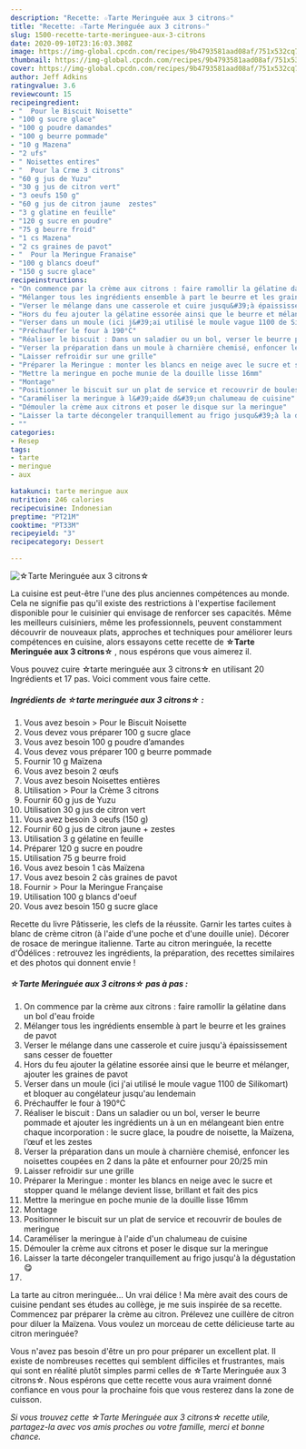 ```yaml
---
description: "Recette: ☆Tarte Meringuée aux 3 citrons☆"
title: "Recette: ☆Tarte Meringuée aux 3 citrons☆"
slug: 1500-recette-tarte-meringuee-aux-3-citrons
date: 2020-09-10T23:16:03.308Z
image: https://img-global.cpcdn.com/recipes/9b4793581aad08af/751x532cq70/☆tarte-meringuee-aux-3-citrons☆-photo-principale-de-la-recette.jpg
thumbnail: https://img-global.cpcdn.com/recipes/9b4793581aad08af/751x532cq70/☆tarte-meringuee-aux-3-citrons☆-photo-principale-de-la-recette.jpg
cover: https://img-global.cpcdn.com/recipes/9b4793581aad08af/751x532cq70/☆tarte-meringuee-aux-3-citrons☆-photo-principale-de-la-recette.jpg
author: Jeff Adkins
ratingvalue: 3.6
reviewcount: 15
recipeingredient:
- "  Pour le Biscuit Noisette"
- "100 g sucre glace"
- "100 g poudre damandes"
- "100 g beurre pommade"
- "10 g Mazena"
- "2 ufs"
- " Noisettes entires"
- "  Pour la Crme 3 citrons"
- "60 g jus de Yuzu"
- "30 g jus de citron vert"
- "3 oeufs 150 g"
- "60 g jus de citron jaune  zestes"
- "3 g glatine en feuille"
- "120 g sucre en poudre"
- "75 g beurre froid"
- "1 cs Mazena"
- "2 cs graines de pavot"
- "  Pour la Meringue Franaise"
- "100 g blancs doeuf"
- "150 g sucre glace"
recipeinstructions:
- "On commence par la crème aux citrons : faire ramollir la gélatine dans un bol d&#39;eau froide"
- "Mélanger tous les ingrédients ensemble à part le beurre et les graines de pavot"
- "Verser le mélange dans une casserole et cuire jusqu&#39;à épaississement sans cesser de fouetter"
- "Hors du feu ajouter la gélatine essorée ainsi que le beurre et mélanger, ajouter les graines de pavot"
- "Verser dans un moule (ici j&#39;ai utilisé le moule vague 1100 de Silikomart) et bloquer au congélateur jusqu&#39;au lendemain"
- "Préchauffer le four à 190°C"
- "Réaliser le biscuit : Dans un saladier ou un bol, verser le beurre pommade et ajouter les ingrédients un à un en mélangeant bien entre chaque incorporation : le sucre glace, la poudre de noisette, la Maïzena, l’œuf et les zestes"
- "Verser la préparation dans un moule à charnière chemisé, enfoncer les noisettes coupées en 2 dans la pâte et enfourner pour 20/25 min"
- "Laisser refroidir sur une grille"
- "Préparer la Meringue : monter les blancs en neige avec le sucre et stopper quand le mélange devient lisse, brillant et fait des pics"
- "Mettre la meringue en poche munie de la douille lisse 16mm"
- "Montage"
- "Positionner le biscuit sur un plat de service et recouvrir de boules de meringue"
- "Caraméliser la meringue à l&#39;aide d&#39;un chalumeau de cuisine"
- "Démouler la crème aux citrons et poser le disque sur la meringue"
- "Laisser la tarte décongeler tranquillement au frigo jusqu&#39;à la dégustation 😋"
- ""
categories:
- Resep
tags:
- tarte
- meringue
- aux

katakunci: tarte meringue aux 
nutrition: 246 calories
recipecuisine: Indonesian
preptime: "PT21M"
cooktime: "PT33M"
recipeyield: "3"
recipecategory: Dessert

---
```



![☆Tarte Meringuée aux 3 citrons☆](https://img-global.cpcdn.com/recipes/9b4793581aad08af/751x532cq70/☆tarte-meringuee-aux-3-citrons☆-photo-principale-de-la-recette.jpg)

La cuisine est peut-être l'une des plus anciennes compétences au monde. Cela ne signifie pas qu'il existe des restrictions à l'expertise facilement disponible pour le cuisinier qui envisage de renforcer ses capacités. Même les meilleurs cuisiniers, même les professionnels, peuvent constamment découvrir de nouveaux plats, approches et techniques pour améliorer leurs compétences en cuisine, alors essayons cette recette de <strong> ☆Tarte Meringuée aux 3 citrons☆ </strong>, nous espérons que vous aimerez il.

<!--inarticleads1-->

Vous pouvez cuire ☆tarte meringuée aux 3 citrons☆ en utilisant 20 Ingrédients et 17 pas. Voici comment vous faire cette.

##### Ingrédients de ☆tarte meringuée aux 3 citrons☆ :

1. Vous avez besoin  &gt; Pour le Biscuit Noisette
1. Vous devez vous préparer 100 g sucre glace
1. Vous avez besoin 100 g poudre d’amandes
1. Vous devez vous préparer 100 g beurre pommade
1. Fournir 10 g Maïzena
1. Vous avez besoin 2 œufs
1. Vous avez besoin  Noisettes entières
1. Utilisation  &gt; Pour la Crème 3 citrons
1. Fournir 60 g jus de Yuzu
1. Utilisation 30 g jus de citron vert
1. Vous avez besoin 3 oeufs (150 g)
1. Fournir 60 g jus de citron jaune + zestes
1. Utilisation 3 g gélatine en feuille
1. Préparer 120 g sucre en poudre
1. Utilisation 75 g beurre froid
1. Vous avez besoin 1 càs Maïzena
1. Vous avez besoin 2 càs graines de pavot
1. Fournir  &gt; Pour la Meringue Française
1. Utilisation 100 g blancs d&#39;oeuf
1. Vous avez besoin 150 g sucre glace


Recette du livre Pâtisserie, les clefs de la réussite. Garnir les tartes cuites à blanc de crème citron (à l&#39;aide d&#39;une poche et d&#39;une douille unie). Décorer de rosace de meringue italienne. Tarte au citron meringuée, la recette d&#39;Ôdélices : retrouvez les ingrédients, la préparation, des recettes similaires et des photos qui donnent envie ! 

<!--inarticleads2-->

##### ☆Tarte Meringuée aux 3 citrons☆ pas à pas :

1. On commence par la crème aux citrons : faire ramollir la gélatine dans un bol d&#39;eau froide
1. Mélanger tous les ingrédients ensemble à part le beurre et les graines de pavot
1. Verser le mélange dans une casserole et cuire jusqu&#39;à épaississement sans cesser de fouetter
1. Hors du feu ajouter la gélatine essorée ainsi que le beurre et mélanger, ajouter les graines de pavot
1. Verser dans un moule (ici j&#39;ai utilisé le moule vague 1100 de Silikomart) et bloquer au congélateur jusqu&#39;au lendemain
1. Préchauffer le four à 190°C
1. Réaliser le biscuit : Dans un saladier ou un bol, verser le beurre pommade et ajouter les ingrédients un à un en mélangeant bien entre chaque incorporation : le sucre glace, la poudre de noisette, la Maïzena, l’œuf et les zestes
1. Verser la préparation dans un moule à charnière chemisé, enfoncer les noisettes coupées en 2 dans la pâte et enfourner pour 20/25 min
1. Laisser refroidir sur une grille
1. Préparer la Meringue : monter les blancs en neige avec le sucre et stopper quand le mélange devient lisse, brillant et fait des pics
1. Mettre la meringue en poche munie de la douille lisse 16mm
1. Montage
1. Positionner le biscuit sur un plat de service et recouvrir de boules de meringue
1. Caraméliser la meringue à l&#39;aide d&#39;un chalumeau de cuisine
1. Démouler la crème aux citrons et poser le disque sur la meringue
1. Laisser la tarte décongeler tranquillement au frigo jusqu&#39;à la dégustation 😋
1. 


La tarte au citron meringuée… Un vrai délice ! Ma mère avait des cours de cuisine pendant ses études au collège, je me suis inspirée de sa recette. Commencez par préparer la crème au citron. Prélevez une cuillère de citron pour diluer la Maïzena. Vous voulez un morceau de cette délicieuse tarte au citron meringuée? 

<!--inarticleads1-->

<p>
Vous n'avez pas besoin d'être un pro pour préparer un excellent plat. Il existe de nombreuses recettes qui semblent difficiles et frustrantes, mais qui sont en réalité plutôt simples parmi celles de ☆Tarte Meringuée aux 3 citrons☆. Nous espérons que cette recette vous aura vraiment donné confiance en vous pour la prochaine fois que vous resterez dans la zone de cuisson.
</p>

<p>
<i>Si vous trouvez cette ☆Tarte Meringuée aux 3 citrons☆ recette utile, partagez-la avec vos amis proches ou votre famille, merci et bonne chance.</i>
</p>
